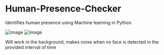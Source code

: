 # Human-Presence-Checker
Identifies human presence using Machine learning in Python

![image](https://github.com/Pranav-P-16/Human-Presence-Checker/assets/91425738/f379aee2-9c12-4bf2-ab56-2782b3568762)
![image](https://github.com/Pranav-P-16/Human-Presence-Checker/assets/91425738/ea901682-92a3-4229-84a3-1e008fa36a9d)

Will work in the background,  makes noise when no face is detected in the provided interval of time
